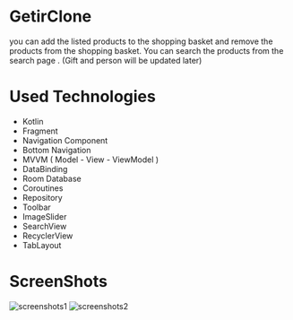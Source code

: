 # GetirClone 
you can add the listed products to the shopping basket and remove the products from the shopping basket. You can search the products from the search page . (Gift and person will be updated later)

# Used Technologies
+ Kotlin
+ Fragment
+ Navigation Component
+ Bottom Navigation
+ MVVM ( Model - View - ViewModel )
+ DataBinding
+ Room Database
+ Coroutines
+ Repository
+ Toolbar
+ ImageSlider
+ SearchView
+ RecyclerView
+ TabLayout

# ScreenShots

![screenshots1](https://user-images.githubusercontent.com/114190610/192370990-3fa32747-863a-4eeb-ab7e-3ecb3845869f.png)
![screenshots2](https://user-images.githubusercontent.com/114190610/192371008-a7ed1994-84b2-4e37-9f69-5fcd67941489.png)
